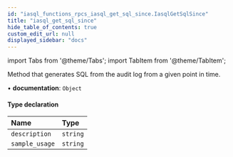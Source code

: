 ```yaml
---
id: "iasql_functions_rpcs_iasql_get_sql_since.IasqlGetSqlSince"
title: "iasql_get_sql_since"
hide_table_of_contents: true
custom_edit_url: null
displayed_sidebar: "docs"
---
```


import Tabs from '@theme/Tabs';
import TabItem from '@theme/TabItem';

Method that generates SQL from the audit log from a given point in time.

• **documentation**: `Object`

#### Type declaration

| Name | Type |
| :------ | :------ |
| `description` | `string` |
| `sample_usage` | `string` |
